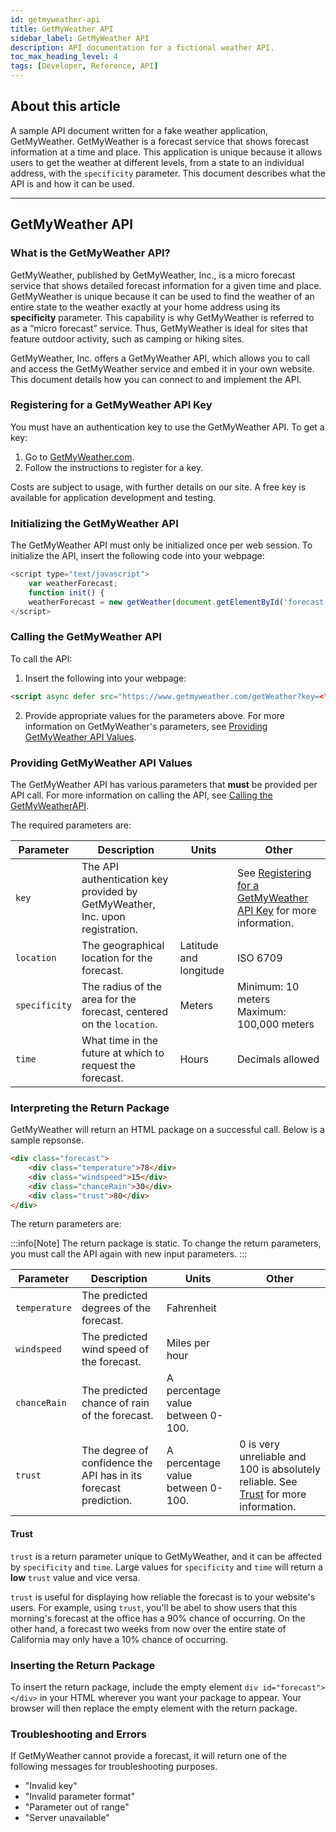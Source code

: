 ```yaml
---
id: getmyweather-api
title: GetMyWeather API
sidebar_label: GetMyWeather API
description: API documentation for a fictional weather API.
toc_max_heading_level: 4
tags: [Developer, Reference, API]
---
```


## About this article

A sample API document written for a fake weather application, GetMyWeather. GetMyWeather is a forecast service that shows forecast information at a time and place. This application is unique because it allows users to get the weather at different levels, from a state to an individual address, with the `specificity` parameter. This document describes what the API is and how it can be used.

<hr></hr>

## GetMyWeather API

### What is the GetMyWeather API? 

GetMyWeather, published by GetMyWeather, Inc., is a micro forecast service that shows detailed forecast information for a given time and place. GetMyWeather is unique because it can be used to find the weather of an entire state to the weather exactly at your home address using its **specificity** parameter. This capability is 
why GetMyWeather is referred to as a “micro forecast” service. Thus, GetMyWeather is ideal for sites that feature outdoor activity, such as camping or hiking sites. 

GetMyWeather, Inc. offers a GetMyWeather API, which allows you to call and access the GetMyWeather service and embed it in your own website. This document details how you can connect to and implement the API.

### Registering for a GetMyWeather API Key

You must have an authentication key to use the GetMyWeather API. To get a key: 

1. Go to [GetMyWeather.com](https://getmyweather.com).
2. Follow the instructions to register for a key.

Costs are subject to usage, with further details on our site. A free key is available for application development and testing. 

### Initializing the GetMyWeather API

The GetMyWeather API must only be initialized once per web session. To initialize the API, insert the following code into your webpage:

```js
<script type="text/javascript"> 
    var weatherForecast; 
    function init() { 
    weatherForecast = new getWeather(document.getElementById('forecast')} 
</script>
```

### Calling the GetMyWeather API

To call the API:

1. Insert the following into your webpage: 

```html
<script async defer src="https://www.getmyweather.com/getWeather?key=<YOUR_KEY>&callback=init&location=<LATITUDE>:<LONGITUDE>&specificity=<SPECIFICITY>&time=<TIME>"></script> 
```

2. Provide appropriate values for the parameters above. For more information on GetMyWeather's parameters, see [Providing GetMyWeather API Values](#providing-getmyweather-api-values).

### Providing GetMyWeather API Values

The GetMyWeather API has various parameters that **must** be provided per API call. For more information on calling the API, see [Calling the GetMyWeatherAPI](#calling-the-getmyweather-api). 

The required parameters are: 

| Parameter | Description | Units | Other | 
| --------- | ----------- | ----- | ----- |
| `key` | The API authentication key provided by GetMyWeather, Inc. upon registration. | | See [Registering for a GetMyWeather API Key](#registering-for-a-getmyweather-api-key) for more information. |
| `location` | The geographical location for the forecast. | Latitude and longitude | ISO 6709 |
| `specificity` | The radius of the area for the forecast, centered on the `location`. | Meters | Minimum: 10 meters<br /> Maximum: 100,000 meters | 
| `time` | What time in the future at which to request the forecast. | Hours | Decimals allowed |

### Interpreting the Return Package

GetMyWeather will return an HTML package on a successful call. Below is a sample repsonse.

```html
<div class="forecast"> 
    <div class="temperature">78</div> 
    <div class="windspeed">15</div> 
    <div class="chanceRain">30</div> 
    <div class="trust">80</div> 
</div>
```

The return parameters are: 

:::info[Note]
The return package is static. To change the return parameters, you must call the API again with new input parameters.
:::

| Parameter | Description | Units | Other | 
| --------- | ----------- | ----- | ----- |
| `temperature` | The predicted degrees of the forecast. | Fahrenheit | | 
| `windspeed` | The predicted wind speed of the forecast. | Miles per hour | | 
| `chanceRain` | The predicted chance of rain of the forecast. |  A percentage value between 0-100. | | 
| `trust` | The degree of confidence the API has in its forecast prediction. |  A percentage value between 0-100. | 0 is very unreliable and 100 is absolutely reliable. See [Trust](#trust) for more information. |

#### Trust

`trust` is a return parameter unique to GetMyWeather, and it can be affected by `specificity` and `time`. Large values for `specificity` and `time` will return a **low** `trust` value and vice versa. 

`trust` is useful for displaying how reliable the forecast is to your website's users. For example, using `trust`, you'll be abel to show users that this morning's forecast at the office has a 90% chance of occurring. On the other hand, a forecast two weeks from now over the entire state of California may only have a 10% chance of occurring. 

### Inserting the Return Package

To insert the return package, include the empty element `div id="forecast"></div>` in your HTML wherever you want your package to appear. Your browser will then replace the empty element with the return package. 

### Troubleshooting and Errors

If GetMyWeather cannot provide a forecast, it will return one of the following messages for troubleshooting purposes. 

* "Invalid key"
* "Invalid parameter format"
* "Parameter out of range"
* "Server unavailable"